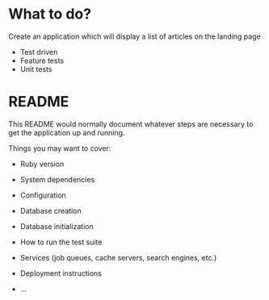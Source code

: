 # What to do?
Create an application which will display a list of articles on the landing page  
 - Test driven  
  - Feature tests
  - Unit tests 

# README

This README would normally document whatever steps are necessary to get the
application up and running.

Things you may want to cover:

* Ruby version

* System dependencies

* Configuration

* Database creation

* Database initialization

* How to run the test suite

* Services (job queues, cache servers, search engines, etc.)

* Deployment instructions

* ...
